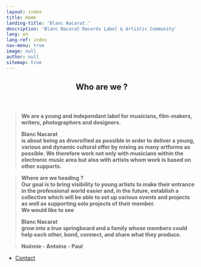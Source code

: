 ```yaml
---
layout: index
title: Home
landing-title: 'Blanc Nacarat.'
description: 'Blanc Nacarat Records Label & Artistic Community'
lang: en
lang-ref: index
nav-menu: true
image: null
author: null
sitemap: true
---
```


<section id="two">
    <div class="inner">
        <header class="major">
            <h2>Who are we ?</h2>
        </header>
		<blockquote><b> We are a young and independant label for musicians, film-makers, writers, photographers and designers.</b> 
		<br>
		<p class="logo" style="padding-left: 0em; padding-right: 0em; margin-bottom: 0px;"><strong>Blanc Nacarat&nbsp;</strong></p><b>is about being as diversified as possible in order to deliver a young, various and dynamic cultural offer by mixing as many artforms as possible. We therefore work not only with musicians within the electronic music area but also with artists whom work is based on other supports.
		</b></blockquote>
		<blockquote>
			<b> Where are we heading ?
			<br>Our goal is to bring visibility to young artists to make their entrance in the professional world easier and, in the future, establish a collective which will be able to set up various events and projects as well as supporting solo projects of their member.
			<br>We would like to see </b><p class="logo" style="padding-left: 0em;padding-right: 0em;margin-bottom: 0px;"><strong> Blanc Nacarat&nbsp;</strong></p><b> grow into a true springboard and a family whose members could help each other, bond, connect, and share what they produce.
			</b>
		</blockquote>
		<blockquote>
				<p style="margin-bottom: 0px; text-align: center; display: flex;"><b>Noëmie - Antoine - Paul</b></p>
		</blockquote>
			<ul class="actions">
                   		<li>
                   			<a href="https://blancnacarat.github.io/{{ page.lang }}/contact" class="button special">Contact</a>
                   		</li>
			</ul>
    </div>
</section>